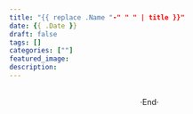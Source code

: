 ```yaml
---
title: "{{ replace .Name "-" " " | title }}"
date: {{ .Date }}
draft: false
tags: []
categories: [""]
featured_image: 
description: 
---
```

<!-- 
<img alt="" src="https://wujunze.github.io/blog-images/r/{{ replace .Name "-" " " | title }}/" >
<span class="spoiler" ></span>
&emsp;&emsp;
 -->









<br>

<center>  ·End·  </center>